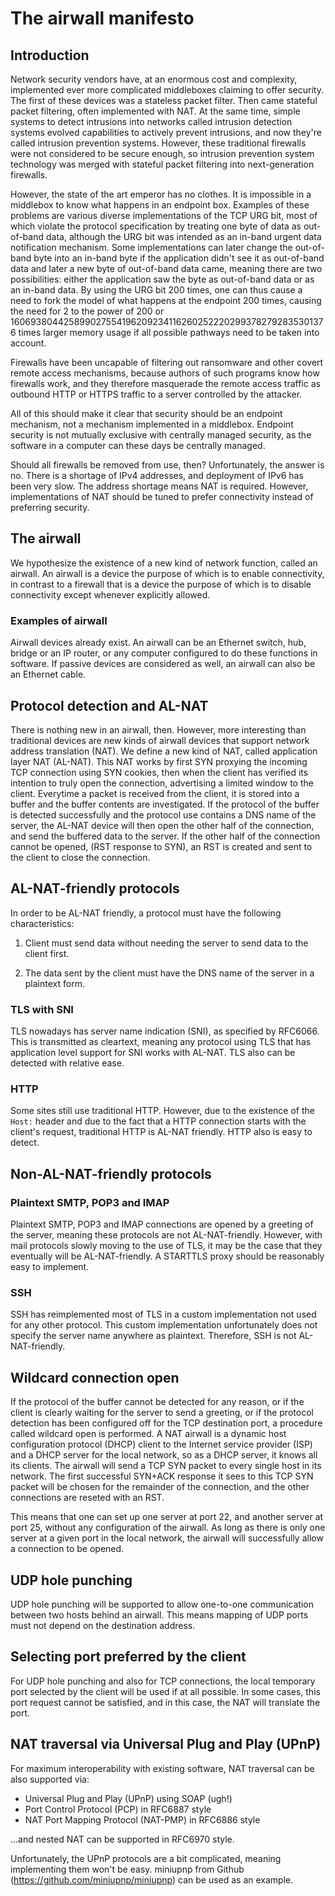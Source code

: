 # The airwall manifesto

## Introduction

Network security vendors have, at an enormous cost and complexity, implemented
ever more complicated middleboxes claiming to offer security. The first of
these devices was a stateless packet filter. Then came stateful packet
filtering, often implemented with NAT. At the same time, simple systems to
detect intrusions into networks called intrusion detection systems evolved
capabilities to actively prevent intrusions, and now they're called intrusion
prevention systems. However, these traditional firewalls were not considered to
be secure enough, so intrusion prevention system technology was merged with
stateful packet filtering into next-generation firewalls.

However, the state of the art emperor has no clothes. It is impossible in a
middlebox to know what happens in an endpoint box. Examples of these problems
are various diverse implementations of the TCP URG bit, most of which violate
the protocol specification by treating one byte of data as out-of-band data,
although the URG bit was intended as an in-band urgent data notification
mechanism. Some implementations can later change the out-of-band byte into an
in-band byte if the application didn't see it as out-of-band data and later a
new byte of out-of-band data came, meaning there are two possibilities: either
the application saw the byte as out-of-band data or as an in-band data. By
using the URG bit 200 times, one can thus cause a need to fork the model of
what happens at the endpoint 200 times, causing the need for 2 to the power of
200 or 1606938044258990275541962092341162602522202993782792835301376 times
larger memory usage if all possible pathways need to be taken into account.

Firewalls have been uncapable of filtering out ransomware and other covert
remote access mechanisms, because authors of such programs know how firewalls
work, and they therefore masquerade the remote access traffic as outbound HTTP
or HTTPS traffic to a server controlled by the attacker.

All of this should make it clear that security should be an endpoint mechanism,
not a mechanism implemented in a middlebox. Endpoint security is not mutually
exclusive with centrally managed security, as the software in a computer can
these days be centrally managed.

Should all firewalls be removed from use, then? Unfortunately, the answer is
no. There is a shortage of IPv4 addresses, and deployment of IPv6 has been very
slow. The address shortage means NAT is required. However, implementations of
NAT should be tuned to prefer connectivity instead of preferring security.

## The airwall

We hypothesize the existence of a new kind of network function, called an
airwall. An airwall is a device the purpose of which is to enable connectivity,
in contrast to a firewall that is a device the purpose of which is to disable
connectivity except whenever explicitly allowed.

### Examples of airwall

Airwall devices already exist. An airwall can be an Ethernet switch, hub,
bridge or an IP router, or any computer configured to do these functions in
software. If passive devices are considered as well, an airwall can also be an
Ethernet cable.

## Protocol detection and AL-NAT

There is nothing new in an airwall, then. However, more interesting than
traditional devices are new kinds of airwall devices that support network
address translation (NAT). We define a new kind of NAT, called application
layer NAT (AL-NAT). This NAT works by first SYN proxying the incoming TCP
connection using SYN cookies, then when the client has verified its intention
to truly open the connection, advertising a limited window to the client.
Everytime a packet is received from the client, it is stored into a buffer and
the buffer contents are investigated. If the protocol of the buffer is detected
successfully and the protocol use contains a DNS name of the server, the
AL-NAT device will then open the other half of the connection, and send the
buffered data to the server. If the other half of the connection cannot be
opened, (RST response to SYN), an RST is created and sent to the client to
close the connection.

## AL-NAT-friendly protocols

In order to be AL-NAT friendly, a protocol must have the following
characteristics:

1. Client must send data without needing the server to send data to the client
first.

2. The data sent by the client must have the DNS name of the server in a
plaintext form.

### TLS with SNI

TLS nowadays has server name indication (SNI), as specified by RFC6066. This is
transmitted as cleartext, meaning any protocol using TLS that has application
level support for SNI works with AL-NAT. TLS also can be detected with
relative ease.

### HTTP

Some sites still use traditional HTTP. However, due to the existence of the
`Host:` header and due to the fact that a HTTP connection starts with the
client's request, traditional HTTP is AL-NAT friendly. HTTP also is easy to
detect.

## Non-AL-NAT-friendly protocols

### Plaintext SMTP, POP3 and IMAP

Plaintext SMTP, POP3 and IMAP connections are opened by a greeting of the
server, meaning these protocols are not AL-NAT-friendly. However, with mail
protocols slowly moving to the use of TLS, it may be the case that they
eventually will be AL-NAT-friendly. A STARTTLS proxy should be reasonably
easy to implement.

### SSH

SSH has reimplemented most of TLS in a custom implementation not used for any
other protocol. This custom implementation unfortunately does not specify the
server name anywhere as plaintext. Therefore, SSH is not AL-NAT-friendly.

## Wildcard connection open

If the protocol of the buffer cannot be detected for any reason, or if the
client is clearly waiting for the server to send a greeting, or if the protocol
detection has been configured off for the TCP destination port, a procedure
called wildcard open is performed. A NAT airwall is a dynamic host
configuration protocol (DHCP) client to the Internet service provider (ISP) and
a DHCP server for the local network, so as a DHCP server, it knows all its
clients. The airwall will send a TCP SYN packet to every single host in its
network. The first successful SYN+ACK response it sees to this TCP SYN packet
will be chosen for the remainder of the connection, and the other connections
are reseted with an RST.

This means that one can set up one server at port 22, and another server at
port 25, without any configuration of the airwall. As long as there is only one
server at a given port in the local network, the airwall will successfully
allow a connection to be opened.

## UDP hole punching

UDP hole punching will be supported to allow one-to-one communication between
two hosts behind an airwall. This means mapping of UDP ports must not depend on
the destination address.

## Selecting port preferred by the client

For UDP hole punching and also for TCP connections, the local temporary port
selected by the client will be used if at all possible. In some cases, this
port request cannot be satisfied, and in this case, the NAT will translate the
port.

## NAT traversal via Universal Plug and Play (UPnP)

For maximum interoperability with existing software, NAT traversal can be also
supported via:

* Universal Plug and Play (UPnP) using SOAP (ugh!)
* Port Control Protocol (PCP) in RFC6887 style
* NAT Port Mapping Protocol (NAT-PMP) in RFC6886 style

...and nested NAT can be supported in RFC6970 style.

Unfortunately, the UPnP protocols are a bit complicated, meaning implementing
them won't be easy. miniupnp from Github (https://github.com/miniupnp/miniupnp)
can be used as an example.

